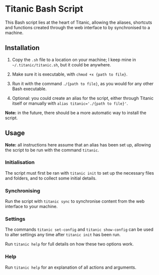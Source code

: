 # Titanic Bash Script

This Bash script lies at the heart of Titanic, allowing the aliases, shortcuts and functions created through the web interface to by synchronised to a machine.

## Installation

1. Copy the `.sh` file to a location on your machine; I keep mine in `~/.titanic/titanic.sh`, but it could be anywhere.

2. Make sure it is executable, with `chmod +x {path to file}`.

3. Run it with the command `./{path to file}`, as you would for any other Bash executable.

4. Optional: you could create an alias for the script, either through Titanic itself or manually with `alias titanic='./{path to file}'`.

**Note:** in the future, there should be a more automatic way to install the script.

## Usage

**Note:** all instructions here assume that an alias has been set up, allowing the script to be run with the command `titanic`.

### Initialisation

The script must first be ran with `titanic init` to set up the necessary files and folders, and to collect some initial details.

### Synchronising

Run the script with `titanic sync` to synchronise content from the web interface to your machine.

### Settings

The commands `titanic set-config` and `titanic show-config` can be used to alter settings any time after `titanic init` has been run.

Run `titanic help` for full details on how these two options work.

### Help

Run `titanic help` for an explanation of all actions and arguments.
